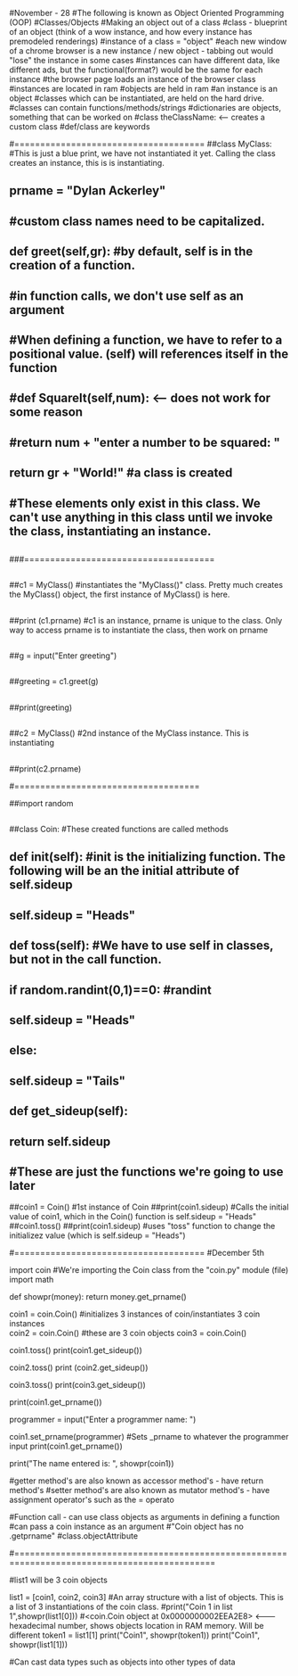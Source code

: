 #November - 28
#The following is known as Object Oriented Programming (OOP)
#Classes/Objects
#Making an object out of a class
#class - blueprint of an object (think of a wow instance, and how every instance has premodeled renderings)
#instance of a class = "object"
#each new window of a chrome browser is a new instance / new object - tabbing out would "lose" the instance in some cases
#instances can have different data, like different ads, but the functional(format?) would be the same for each instance
#the browser page loads an instance of the browser class
#instances are located in ram
#objects are held in ram
#an instance is an object
#classes which can be instantiated, are held on the hard drive.
#classes can contain functions/methods/strings
#dictionaries are objects, something that can be worked on
#class theClassName: <-- creates a custom class
#def/class are keywords


#=====================================
##class  MyClass:                         #This is just a blue print, we have not instantiated it yet. Calling the class creates an instance, this is is instantiating.
##    prname = "Dylan Ackerley"
##                                        #custom class names need to be capitalized.
##    def greet(self,gr):                 #by default, self is in the creation of a function. 
##                                        #in function calls, we don't use self as an argument
##                                        #When defining a function, we have to refer to a positional value. (self) will references itself in the function
##                                        #def SquareIt(self,num): <-- does not work for some reason
##                                        #return num + "enter a number to be squared: "
##                  
##        return gr + "World!"            #a class is created
##
##                                        #These elements only exist in this class. We can't use anything in this class until we invoke the class, instantiating an instance.
##
###=====================================
##
##c1 = MyClass()                          #instantiates the "MyClass()" class. Pretty much creates the MyClass() object, the first instance of MyClass() is here.
##
##print (c1.prname)                       #c1 is an instance, prname is unique to the class. Only way to access prname is to instantiate the class, then work on prname
##
##g = input("Enter greeting")
##
##greeting = c1.greet(g)
##
##print(greeting)
##
##c2 = MyClass()                          #2nd instance of the MyClass instance. This is instantiating
##
##print(c2.prname)

#====================================

##import random
##
##class Coin:                             #These created functions are called methods
##    def __init__(self):                 #__init__ is the initializing function. The following will be an the initial attribute of self.sideup         
##        self.sideup = "Heads"
##    def toss(self):                     #We have to use self in classes, but not in the call function.       
##        if random.randint(0,1)==0:      #randint
##            self.sideup = "Heads"
##        else:
##            self.sideup = "Tails"
##
##    def get_sideup(self):
##        return self.sideup
##                                        #These are just the functions we're going to use later

##coin1 = Coin()                          #1st instance of Coin
##print(coin1.sideup)                     #Calls the initial value of coin1, which in the Coin() function is self.sideup = "Heads"
##coin1.toss()
##print(coin1.sideup)                     #uses "toss" function to change the initializez value (which is self.sideup = "Heads")



#=====================================
#December 5th

import coin #We're importing the Coin class from the "coin.py" module (file)
import math

def showpr(money):
    return money.get_prname()


coin1 = coin.Coin()                       #initializes 3 instances of coin/instantiates 3 coin instances                  
coin2 = coin.Coin()                       #these are 3 coin objects
coin3 = coin.Coin()

coin1.toss()
print(coin1.get_sideup())

coin2.toss()
print (coin2.get_sideup())

coin3.toss()
print(coin3.get_sideup())

print(coin1.get_prname())

programmer = input("Enter a programmer name: ")

coin1.set_prname(programmer)              #Sets _prname to whatever the programmer input
print(coin1.get_prname())


print("The name entered is: ", showpr(coin1))



#getter method's are also known as accessor method's - have return method's
#setter method's are also known as mutator  method's - have assignment operator's such as the = operato

#Function call - can use class objects as arguments in defining a function
#can pass a coin instance as an argument
#"Coin object has no .getprname"
#class.objectAttribute


#=============================================================================================


#list1 will be 3 coin objects

list1 = [coin1, coin2, coin3] #An array structure with a list of objects. This is a list of 3 instantiations of the coin class.
#print("Coin 1 in list 1",showpr(list1[0])) #<coin.Coin object at 0x0000000002EEA2E8> <---hexadecimal number, shows objects location in RAM memory. Will be different
token1 = list1[1]
print("Coin1", showpr(token1))
print("Coin1", showpr(list1[1]))

#Can cast data types such as objects into other types of data
